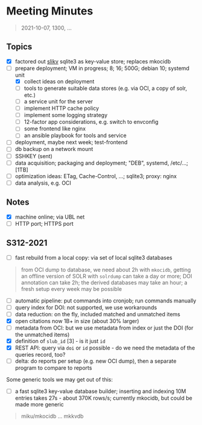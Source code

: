 # Meeting Minutes

> 2021-10-07, 1300, ...

## Topics

* [x] factored out [slikv](https://github.com/miku/slikv) sqlite3 as key-value store; replaces mkocidb
* [ ] prepare deployment; VM in progress; 8; 16; 500G; debian 10; systemd unit
    * [x] collect ideas on deployment
    * [ ] tools to generate suitable data stores (e.g. via OCI, a copy of solr, etc.)
    * [ ] a service unit for the server
    * [ ] implement HTTP cache policy
    * [ ] implement some logging strategy
    * [ ] 12-factor app considerations, e.g. switch to envconfig
    * [ ] some frontend like nginx
    * [ ] an ansible playbook for tools and service
* [ ] deployment, maybe next week; test-frontend
* [ ] db backup on a network mount
* [ ] SSHKEY (sent)
* [ ] data acquisition; packaging and deployment; "DEB", systemd, /etc/...; [1TB]
* [ ] optimization ideas: ETag, Cache-Control, ...; sqlite3; proxy: nginx
* [ ] data analysis, e.g. OCI

## Notes

* [x] machine online; via UBL net
* [ ] HTTP port; HTTPS port

## S312-2021

* [ ] fast rebuild from a local copy: via set of local sqlite3 databases

> from OCI dump to database, we need about 2h with `mkocidb`, getting an
> offline version of SOLR with `solrdump` can take a day or more; DOI
> annotation can take 2h; the derived databases may take an hour; a fresh setup
> every week may be possible

* [ ] automatic pipeline: put commands into cronjob; run commands manually
* [ ] query index for DOI: not supported, we use workarounds
* [ ] data reduction: on the fly, included matched and unmatched items
* [x] open citations now 1B+ in size (about 30% larger)
* [ ] metadata from OCI: but we use metadata from index or just the DOI (for the unmatched items)
* [x] definition of `slub_id` [3] - is it just `id`
* [x] REST API: query via `doi` or `id` possible - do we need the metadata of the queries record, too?
* [ ] delta: do reports per setup (e.g. new OCI dump), then a separate program to compare to reports

Some generic tools we may get out of this:

* [ ] a fast sqlite3 key-value database builder; inserting and indexing 10M entries takes
      27s - about 370K rows/s; currently mkocidb, but could be made more generic

> miku/mkocidb ... mkkvdb
